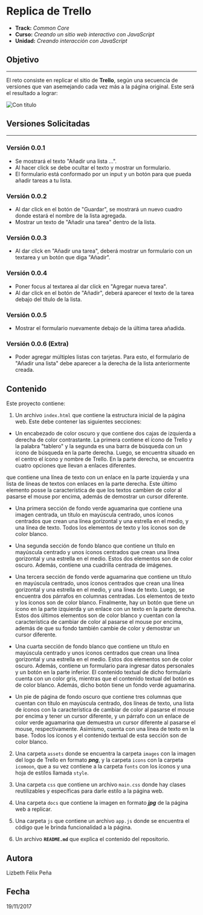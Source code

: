 # Replica de Trello

* **Track:** _Common Core_
* **Curso:** _Creando un sitio web interactivo con JavaScript_
* **Unidad:** _Creando interacción con JavaScript_

## Objetivo
---
El reto consiste en replicar el sitio de **Trello**, según una secuencia de versiones que van asemejando cada vez más a la página original. Este será el resultado
a lograr:


![Con titulo](assets/docs/trello.jpg "titulo")



## Versiones Solicitadas
---
### Versión 0.0.1

* Se mostrará el texto "Añadir una lista ...".
* Al hacer click se debe ocultar el texto y mostrar un formulario.
* El formulario está conformado por un input y un botón para que pueda añadir tareas a tu lista.

### Versión 0.0.2

* Al dar click en el botón de "Guardar", se mostrará un nuevo cuadro donde estará el nombre de la lista agregada.
* Mostrar un texto de "Añadir una tarea" dentro de la lista.
### Versión 0.0.3

* Al dar click en "Añadir una tarea", deberá mostrar un formulario con un textarea y un botón que diga "Añadir".
### Versión 0.0.4

* Poner focus al textarea al dar click en "Agregar nueva tarea".
* Al dar click en el botón de "Añadir", deberá aparecer el texto de la tarea debajo del título de la lista.
### Versión 0.0.5

* Mostrar el formulario nuevamente debajo de la última tarea añadida.
### Versión 0.0.6 (Extra)

* Poder agregar múltiples listas con tarjetas. Para esto, el formulario de "Añadir una lista" debe aparecer a la derecha de la lista anteriormente creada.

## Contenido

Este proyecto contiene:

1. Un archivo `index.html` que contiene la estructura inicial de la página web. Este debe contener las siguientes secciones:

  * Un encabezado de color oscuro y  que contiene dos cajas de izquierda a derecha de color contrastante. La primera contiene el ícono de Trello y la palabra "tablero" y la segunda es una barra de búsqueda con un ícono de búsqueda en la parte derecha. Luego, se encuentra situado en el centro el ícono y nombre de Trello. En la parte derecha, se encuentra cuatro opciones que llevan a enlaces diferentes.


  que contiene una línea de texto con un enlace en la parte izquierda y una lista de líneas de textos con enlaces en la parte derecha. Este último elemento posse la característica de que los textos cambien de color al pasarse el mouse por encima, además de demostrar un cursor diferente.

  * Una primera sección de fondo verde aguamarina que contiene una imagen centrada, un título en mayúscula centrado, unos íconos centrados que crean una línea gorizontal y una estrella en el medio, y una línea de texto. Todos los elementos de texto y los íconos son de color blanco.

  * Una segunda sección de fondo blanco que contiene un título en mayúscula centrado y unos íconos centrados que crean una línea gorizontal y una estrella en el medio. Estos dos elementos son de color oscuro. Además, contiene una cuadrilla centrada de imágenes.  

  * Una tercera sección de fondo verde aguamarina que contiene un título en mayúscula centrado, unos íconos centrados que crean una línea gorizontal y una estrella en el medio, y una línea de texto. Luego, se encuentra dos párrafos en columnas centradas.  Los elementos de texto y los íconos son de color blanco. Finalmente, hay un botón que tiene un ícono en la parte izquierda y un enlace con un texto en la parte derecha. Estos dos últimos elementos son de color blanco y cuentan con la característica de cambiar de color al pasarse el mouse por encima, además de que su fondo también cambie de color y demostrar un cursor diferente.

  * Una cuarta sección de fondo blanco que contiene un título en mayúscula centrado y unos íconos centrados que crean una línea gorizontal y una estrella en el medio. Estos dos elementos son de color oscuro. Además, contiene un formulario para ingresar datos personales y un botón en la parte inferior. El contenido textual de dicho formulario cuenta con un color gris, mientras que el contenido textual del botón es de color blanco. Además, dicho botón tiene un fondo verde aguamarina.

  * Un pie de página de fondo oscuro que contiene tres columnas que cuentan con título en mayúscula centrado, dos líneas de texto, una lista de íconos con la característica de cambiar de color al pasarse el mouse por encima y tener un cursor diferente, y un párrafo con un enlace de color verde aguamarina que demuestra un cursor diferente al pasarse el mouse, respectivamente. Asimismo, cuenta con una línea de texto en la base. Todos los íconos y el contenido textual de esta sección son de color blanco.

2. Una carpeta `assets` donde se encuentra la carpeta `images` con la imagen del logo de Trello en formato ***png***, y la carpeta `icons` con la carpeta `icomoon`, que a su vez contiene a la carpeta `fonts` con los íconos y una hoja de estilos llamada `style`.

3. Una carpeta `css` que contiene un archivo `main.css` donde hay clases reutilizables y específicas para darle estilo a la página web.

4. Una carpeta `docs` que contiene la imagen en formato ***jpg*** de la página web a replicar.

5. Una carpeta `js` que contiene un archivo `app.js` donde se encuentra el código que le brinda funcionalidad a la página.

6. Un archivo  **`README.md`** que explica el contenido del repositorio.

## Autora
Lizbeth Félix Peña

## Fecha
19/11/2017
